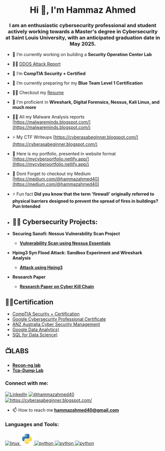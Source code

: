 <h1 align="center">Hi 👋, I'm Hammaz Ahmed</h1>
<h3 align="center">I am an enthusiastic cybersecurity professional and student actively working towards a Master's degree in Cybersecurity at Saint Louis University, with an anticipated graduation date in May 2025.</h3>

- 🔭 I’m currently working on building a **Security Operation Center Lab**
- 👨‍💻 [DDOS Attack Report](https://github.com/HammazAhmed2105/DDOS-Attack-Report)

- 🌱 I’m  **CompTIA Security + Certified**

- 🤝 I’m currently preparing for my **Blue Team Level 1 Certification**
- 👨‍💻 Checkout my [Resume](https://drive.google.com/file/d/1QMIHP62jR0rY4qziLnUpAkjqohCa6iDe/view)

- 📝 I'm proficient in **Wireshark, Digital Forensics, Nessus, Kali Linux, and much more**

- 👨‍💻 All my Malware Analysis reports [https://malwareminds.blogspot.com/](https://malwareminds.blogspot.com/)

- ⚡ My CTF Writeups [https://cyberasabeginner.blogspot.com/](https://cyberasabeginner.blogspot.com/)

- 🤔 Here is my portfolio, presented in website format [https://mycyberportfolio.netlify.app/](https://mycyberportfolio.netlify.app/)

- 📝 Dont Forget to checkout my Medium [https://medium.com/@hammazahmed40](https://medium.com/@hammazahmed40)


- ⚡ Fun fact **Did you know that the term 'firewall' originally referred to physical barriers designed to prevent the spread of fires in buildings? Pun Intended**
- <h2>👨‍💻 Cybersecurity Projects:</h2>

- <b>Securing Sanofi: Nessus Vulnerability Scan Project</b>
  - <b>[Vulnerability Scan using Nessus Essentials](https://github.com/HammazAhmed2105/Nessus-Vulnerability-Scan)</b>
- <b>Hping3 Syn Flood Attack: Sandbox Experiment and Wireshark Analysis</b>
  - <b>[Attack using Hping3](https://github.com/HammazAhmed2105/Hping3-Attack-and-Analysis-of-Pcap) </b>
- <b>Research Paper</b>
  - <b>[Research Paper on Cyber Kill Chain](https://github.com/HammazAhmed2105/Research-Paper-on-Cyber-Kill-Chain)</b>

<h2>👨‍💻Certification</h2>

- [CompTIA Security + Certification](https://www.credly.com/badges/8468c3e4-0f42-41b6-b6b0-777a3f9c5cb4/linked_in_profile)
- [Google Cybersecurity Professional Certificate](https://www.coursera.org/account/accomplishments/specialization/certificate/V6FHRXRDMHKF)
- [ANZ Australia Cyber Security Management](https://forage-uploads-prod.s3.amazonaws.com/completion-certificates/ANZ/Hf4QMESoFeQwXPsiH_ANZ%20Australia_hfSS2tgaFpa6e8Cey_1697145808132_completion_certificate.pdf)
- [Google Data Analytics)](https://www.coursera.org/account/accomplishments/professional-cert/679HEM494MAY)
- [SQL for Data Science)](https://www.coursera.org/account/accomplishments/verify/83AXFG3TRPPN)

<h2>📺LABS</h2>

  - <b>[Recon-ng lab](https://github.com/HammazAhmed2105/Recon-ng-Lab) </b>
  - <b>[Tcp-Dump Lab](https://github.com/HammazAhmed2105/TCPDUMP) </b>


<h3 align="left">Connect with me:</h3>
<p align="left">
<a href="https://www.linkedin.com/in/hammaz-ahmed-01005821a/" target="blank"><img align="center" src="https://raw.githubusercontent.com/rahuldkjain/github-profile-readme-generator/master/src/images/icons/Social/linked-in-alt.svg" alt="LinkedIn" height="30" width="40" /></a>
<a href="https://medium.com/@hammazahmed40" target="blank"><img align="center" src="https://raw.githubusercontent.com/rahuldkjain/github-profile-readme-generator/master/src/images/icons/Social/medium.svg" alt="@hammazahmed40" height="30" width="40" /></a>
<a href="https://cyberasabeginner.blogspot.com/" target="blank"><img align="center" src="https://raw.githubusercontent.com/rahuldkjain/github-profile-readme-generator/master/src/images/icons/Social/rss.svg" alt="https://cyberasabeginner.blogspot.com/" height="30" width="40" /></a>
</p>

- 📫 How to reach me **hammazahmed40@gmail.com**

<h3 align="left">Languages and Tools:</h3>
<p align="left"> <a href="https://www.wireshark.org/" target="_blank" rel="noreferrer"> <img src="https://upload.wikimedia.org/wikipedia/commons/d/df/Wireshark_icon.svg" alt="linux" width="40" height="40"/> </a> <a href="https://www.python.org" target="_blank" rel="noreferrer"> <img src="https://raw.githubusercontent.com/devicons/devicon/master/icons/python/python-original.svg" alt="python" width="40" height="40"/> </a> 
<a href="https://www.tenable.com/products/nessus" target="_blank" rel="noreferrer"> <img src="https://upload.wikimedia.org/wikipedia/commons/b/bb/Nessus_symbol.svg" alt="python" width="40" height="40"/> </a>
<a href="https://nmap.org/" target="_blank" rel="noreferrer"> <img src="https://nmap.org/images/sitelogo-nmap-software-llc.svg" alt="python" width="40" height="40"/> </a>
  <a href="https://tryhackme.com/Oppai36/badges/terminaled" target="_blank" rel="noreferrer"> <img src="https://nmap.org/images/sitelogo-nmap-software-llc.svg" alt="python" width="40" height="40"/> </a>
</p>
